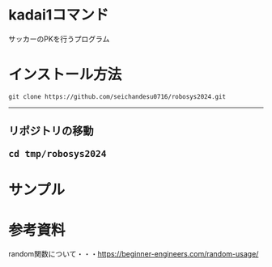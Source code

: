 # kadai1コマンド
サッカーのPKを行うプログラム

# インストール方法  
~~~
git clone https://github.com/seichandesu0716/robosys2024.git
~~~
---  
<h2>リポジトリの移動

~~~
cd tmp/robosys2024
~~~
# サンプル


# 参考資料
random関数について・・・https://beginner-engineers.com/random-usage/

